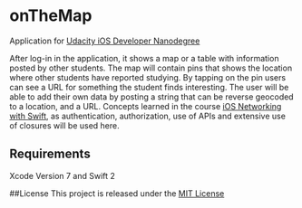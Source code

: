 # onTheMap
Application for [Udacity iOS Developer Nanodegree](https://www.udacity.com/course/ios-developer-nanodegree--nd003)

After log-in in the application, it shows a map or a table with information posted by other students. The map will contain pins that shows the location where other students have reported studying. By tapping on the pin users can see a URL for something the student finds interesting. The user will be able to add their own data by posting a string that can be reverse geocoded to a location, and a URL.
Concepts learned in the course [iOS Networking with Swift](https://www.udacity.com/course/ios-networking-with-swift--ud421), as authentication, authorization, use of APIs and extensive use of closures will be used here.

## Requirements
Xcode Version 7 and Swift 2

##License
This project is released under the [MIT License](https://opensource.org/licenses/MIT)


